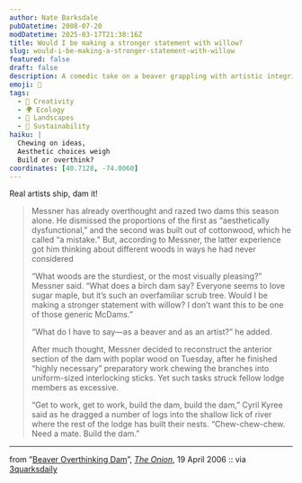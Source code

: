 ```yaml
---
author: Nate Barksdale
pubDatetime: 2008-07-20
modDatetime: 2025-03-17T21:38:16Z
title: Would I be making a stronger statement with willow?
slug: would-i-be-making-a-stronger-statement-with-willow
featured: false
draft: false
description: A comedic take on a beaver grappling with artistic integrity while constructing his dam.
emoji: 🦫
tags:
  - 🎨 Creativity
  - 🌍 Ecology
  - 🌳 Landscapes
  - 🌱 Sustainability
haiku: |
  Chewing on ideas,  
  Aesthetic choices weigh  
  Build or overthink?
coordinates: [40.7128, -74.0060]
---
```


Real artists ship, dam it!

> Messner has already overthought and razed two dams this season alone. He dismissed the proportions of the first as “aesthetically dysfunctional,” and the second was built out of cottonwood, which he called “a mistake.” But, according to Messner, the latter experience got him thinking about different woods in ways he had never considered
>
> “What woods are the sturdiest, or the most visually pleasing?” Messner said. “What does a birch dam say? Everyone seems to love sugar maple, but it’s such an overfamiliar scrub tree. Would I be making a stronger statement with willow? I don’t want this to be one of those generic McDams.”
>
> “What do I have to say—as a beaver and as an artist?” he added.
>
> After much thought, Messner decided to reconstruct the anterior section of the dam with poplar wood on Tuesday, after he finished “highly necessary” preparatory work chewing the branches into uniform-sized interlocking sticks. Yet such tasks struck fellow lodge members as excessive.
>
> “Get to work, get to work, build the dam, build the dam,” Cyril Kyree said as he dragged a number of logs into the shallow lick of river where the rest of the lodge has built their nests. “Chew-chew-chew. Need a mate. Build the dam.”

---

from ”[Beaver Overthinking Dam](http://web.archive.org/web/20100314214908/http://www.theonion.com:80/content/news/beaver_overthinking_dam)”, [_The Onion_](http://www.theonion.com/), 19 April 2006 :: via [3quarksdaily](https://www.google.com/search?q=%223quarksdaily%22%203quarksdaily.com)

